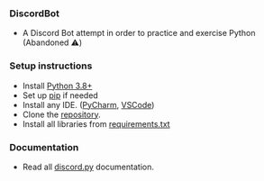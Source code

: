 ### DiscordBot
  - A Discord Bot attempt in order to practice and exercise Python (Abandoned :warning:)

### Setup instructions
  - Install [Python 3.8+](https://www.python.org/downloads/)
  - Set up [pip](https://pip.pypa.io/en/stable/installing/) if needed
  - Install any IDE. ([PyCharm](https://www.jetbrains.com/pycharm/download/#section=windows), [VSCode](https://code.visualstudio.com/))
  - Clone the [repository](https://github.com/bsurd/DiscordSpeedDatingBot.git).
  - Install all libraries from [requirements.txt](https://note.nkmk.me/en/python-pip-install-requirements/)

### Documentation
  - Read all [discord.py](https://discordpy.readthedocs.io/en/latest/) documentation.
